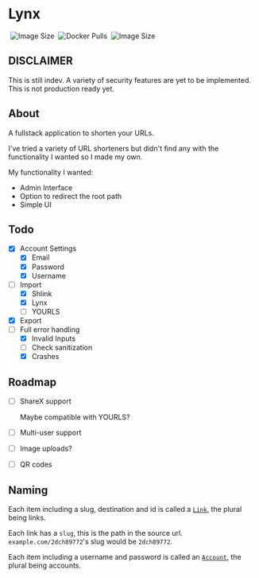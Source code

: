 # Lynx

<img href="https://hub.docker.com/r/jackbailey/lynx">
    <img alt="Image Size" src="https://img.shields.io/docker/image-size/jackbailey/lynx?label=Image%20Size">
<a>
<img href="https://hub.docker.com/r/jackbailey/lynx">
    <img alt="Docker Pulls" src="https://img.shields.io/docker/pulls/jackbailey/lynx?label=Docker%20Pulls">
<a>
<img href="https://github.com/JackBailey/Lynx">
    <img alt="Image Size" src="https://img.shields.io/github/license/jackbailey/lynx?label=License">
<a>

## DISCLAIMER

This is still indev. A variety of security features are yet to be implemented. This is not production ready yet.

## About

A fullstack application to shorten your URLs.

I've tried a variety of URL shorteners but didn't find any with the functionality I wanted so I made my own.

My functionality I wanted:

-   Admin Interface
-   Option to redirect the root path
-   Simple UI

## Todo

-   [x] Account Settings
    -   [x] Email
    -   [x] Password
    -   [x] Username
-   [ ] Import
    -   [x] Shlink
    -   [x] Lynx
    -   [ ] YOURLS
-   [x] Export
-   [ ] Full error handling
    -   [x] Invalid Inputs
    -   [ ] Check sanitization
    -   [x] Crashes

## Roadmap

-   [ ] ShareX support

    Maybe compatible with YOURLS?

-   [ ] Multi-user support

-   [ ] Image uploads?

-   [ ] QR codes

## Naming

Each item including a slug, destination and id is called a [`Link`](src/db/models/link.js), the plural being links.

Each link has a `slug`, this is the path in the source url. `example.com/2dch89772`'s slug would be `2dch89772`.

Each item including a username and password is called an [`Account`](src/db/models/account.js), the plural being accounts.
